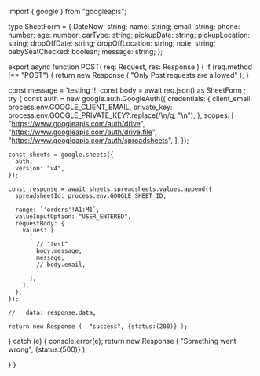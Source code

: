 import { google } from "googleapis";

type SheetForm = {
  DateNow: string;
  name: string;
  email: string;
  phone: number;
  age: number;
  carType: string;
  pickupDate: string;
  pickupLocation: string;
  dropOffDate: string;
  dropOffLocation: string;
  note: string;
  babySeatChecked: boolean;
  message: string;
};

export async function POST(
  req: Request,
  res: Response
) {
  if (req.method !== "POST") {
    return new Response (  "Only Post requests are allowed" );
  }

  const message = 'testing !!' 
  const body = await req.json() as SheetForm ;
  try {
    const auth = new google.auth.GoogleAuth({
      credentials: {
        client_email: process.env.GOOGLE_CLIENT_EMAIL,
        private_key: process.env.GOOGLE_PRIVATE_KEY?.replace(/\\n/g, "\n"),
      },
      scopes: [
        "https://www.googleapis.com/auth/drive",
        "https://www.googleapis.com/auth/drive.file",
        "https://www.googleapis.com/auth/spreadsheets",
      ],
    });

    const sheets = google.sheets({
      auth,
      version: "v4",
    });

    const response = await sheets.spreadsheets.values.append({
      spreadsheetId: process.env.GOOGLE_SHEET_ID,
      
      range: `'orders'!A1:M1`,
      valueInputOption: "USER_ENTERED",
      requestBody: {
        values: [
          [
            // "test"
            body.message,
            message,
            // body.email,
           
          ],
        ],
      },
    });

    //   data: response.data,

    return new Response (  "success", {status:(200)} );

  } catch (e) {
    console.error(e);
    return new Response (  "Something went wrong", {status:(500)} );

  }
}
